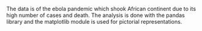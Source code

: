 The data is of the ebola pandemic which shook African continent due to its high number of cases and death. The analysis is done with the pandas library and the matplotlib module is used for pictorial representations.
